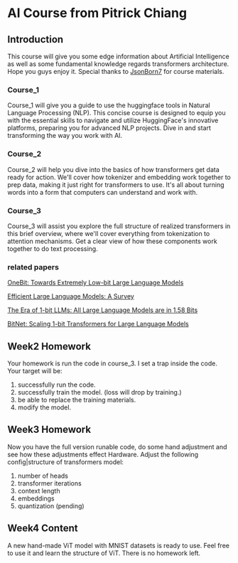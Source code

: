 # AI Course from Pitrick Chiang
## Introduction
This course will give you some edge information about Artificial Intelligence as well as some fundamental knowledge regards transformers architecture. Hope you guys enjoy it.
Special thanks to [JsonBorn7](https://github.com/JsonBorn7) for course materials.

### Course_1
Course_1 will give you a guide to use the huggingface tools in Natural Language Processing (NLP). This concise course is designed to equip you with the essential skills to navigate and utilize HuggingFace's innovative platforms, preparing you for advanced NLP projects. Dive in and start transforming the way you work with AI.

### Course_2
Course_2 will help you dive into the basics of how transformers get data ready for action. We'll cover how tokenizer and embedding work together to prep data, making it just right for transformers to use. It's all about turning words into a form that computers can understand and work with.

### Course_3
Course_3 will assist you explore the full structure of realized transformers in this brief overview, where we'll cover everything from tokenization to attention mechanisms. Get a clear view of how these components work together to do text processing.

### related papers
[OneBit: Towards Extremely Low-bit Large Language Models](https://arxiv.org/abs/2402.11295)

[Efficient Large Language Models: A Survey](https://arxiv.org/abs/2312.03863)

[The Era of 1-bit LLMs: All Large Language Models are in 1.58 Bits](https://arxiv.org/abs/2402.17764)

[BitNet: Scaling 1-bit Transformers for Large Language Models](https://arxiv.org/abs/2310.11453)

[]()


## Week2 Homework 
Your homework is run the code in course_3. I set a trap inside the code. Your target will be:
1. successfully run the code.
2. successfully train the model. (loss will drop by training.)
3. be able to replace the training materials.
4. modify the model.

## Week3 Homework 
Now you have the full version runable code, do some hand adjustment and see how these adjustments effect Hardware.
Adjust the following config|structure of transformers model:
1. number of heads
2. transformer iterations
3. context length
4. embeddings
5. quantization (pending)


## Week4 Content
A new hand-made ViT model with MNIST datasets is ready to use. Feel free to use it and learn the structure of ViT. There is no homework left.